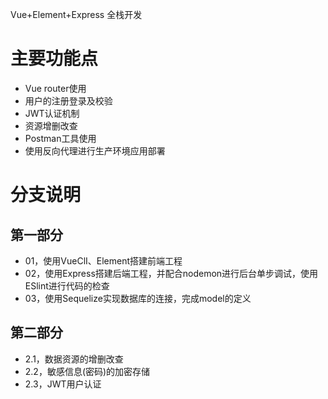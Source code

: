 Vue+Element+Express 全栈开发

# 主要功能点
* Vue router使用
* 用户的注册登录及校验
* JWT认证机制
* 资源增删改查
* Postman工具使用
* 使用反向代理进行生产环境应用部署

# 分支说明
## 第一部分
* 01，使用VueClI、Element搭建前端工程
* 02，使用Express搭建后端工程，并配合nodemon进行后台单步调试，使用ESlint进行代码的检查
* 03，使用Sequelize实现数据库的连接，完成model的定义
## 第二部分
* 2.1，数据资源的增删改查
* 2.2，敏感信息(密码)的加密存储
* 2.3，JWT用户认证
